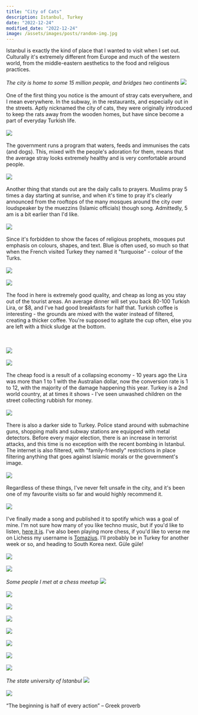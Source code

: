 ```yaml
---
title: "City of Cats"
description: Istanbul, Turkey
date: "2022-12-24"
modified_date: "2022-12-24"
image: /assets/images/posts/random-img.jpg
---
```

Istanbul is exactly the kind of place that I wanted to visit when I set out. Culturally it's extremely different from Europe and much of the western world, from the middle-eastern aesthetics to the food and religious practices.
\
\
*The city is home to some 15 million people, and bridges two continents*
![](/assets/images/posts/post-11/city1.jpg)
\
\
One of the first thing you notice is the amount of stray cats everywhere, and I mean everywhere. In the subway, in the restaurants, and especially out in the streets. Aptly nicknamed the city of cats, they were originally introduced to keep the rats away from the wooden homes, but have since become a part of everyday Turkish life.
\
\
![](/assets/images/posts/post-11/cat3.jpg)
\
\
The government runs a program that waters, feeds and immunises the cats (and dogs). This, mixed with the people's adoration for them, means that the average stray looks extremely healthy and is very comfortable around people.
\
\
![](/assets/images/posts/post-11/cat2.jpg)
\
\
Another thing that stands out are the daily calls to prayers. Muslims pray 5 times a day starting at sunrise, and when it's time to pray it's clearly announced from the rooftops of the many mosques around the city over loudspeaker by the muezzins (Islamic officials) though song. Admittedly, 5 am is a bit earlier than I'd like.
\
\
![](/assets/images/posts/post-11/mosque1.jpg)
\
\
Since it's forbidden to show the faces of religious prophets, mosques put emphasis on colours, shapes, and text. Blue is often used, so much so that when the French visited Turkey they named it "turquoise" - colour of the Turks.
\
\
![](/assets/images/posts/post-11/mosque5.jpg)
\
\
![](/assets/images/posts/post-11/mosque4.jpg)
\
\
The food in here is extremely good quality, and cheap as long as you stay out of the tourist areas. An average dinner will set you back 80-100 Turkish Lira, or $8, and I've had good breakfasts for half that. Turkish coffee is interesting - the grounds are mixed with the water instead of filtered, creating a thicker coffee. You're supposed to agitate the cup often, else you are left with a thick sludge at the bottom.

\
\
![](/assets/images/posts/post-11/food1.jpg)
\
\
![](/assets/images/posts/post-11/food2.jpg)
\
\
The cheap food is a result of a collapsing economy - 10 years ago the Lira was more than 1 to 1 with the Australian dollar, now the conversion rate is 1 to 12, with the majority of the damage happening this year. Turkey is a 2nd world country, at at times it shows - I've seen unwashed children on the street collecting rubbish for money.
\
\
![](/assets/images/posts/post-11/street4.jpg)
\
\
There is also a darker side to Turkey. Police stand around with submachine guns, shopping malls and subway stations are equipped with metal detectors. Before every major election, there is an increase in terrorist attacks, and this time is no exception with the recent bombing in Istanbul. The internet is also filtered, with "family-friendly" restrictions in place filtering anything that goes against Islamic morals or the government's image. 
\
\
![](/assets/images/posts/post-11/car.jpg)
\
\
Regardless of these things, I've never felt unsafe in the city, and it's been one of my favourite visits so far and would highly recommend it. 
\
\
![](/assets/images/posts/post-11/fishing.jpg)
\
\
I've finally made a song and published it to spotify which was a goal of mine. I'm not sure how many of you like techno music, but if you'd like to listen, [here it is](https://open.spotify.com/track/4veiW8jc9cNdgIoqn3hAKS?si=8c5a9c253c96417f). I've also been playing more chess, if you'd like to verse me on Lichess my username is [Tomazius](https://lichess.org/@/tomazius). I'll probably be in Turkey for another week or so, and heading to South Korea next. Güle güle!
\
\
![](/assets/images/posts/post-11/cat1.jpg)
\
\
![](/assets/images/posts/post-11/chess1.jpg)
\
\
*Some people I met at a chess meetup*
![](/assets/images/posts/post-11/chess2.jpg)
\
\
![](/assets/images/posts/post-11/dog.jpg)
\
\
![](/assets/images/posts/post-11/mosque2.jpg)
\
\
![](/assets/images/posts/post-11/mosque3.jpg)
\
\
![](/assets/images/posts/post-11/record.jpg)
\
\
![](/assets/images/posts/post-11/street1.jpg)
\
\
![](/assets/images/posts/post-11/street2.jpg)
\
\
![](/assets/images/posts/post-11/street3.jpg)
\
\
*The state university of Istanbul*
![](/assets/images/posts/post-11/uni.jpg)
\
\
![](/assets/images/posts/post-11/mosque6.jpg)
\
\
“The beginning is half of every action” – Greek proverb









